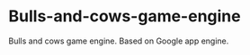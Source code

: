 Bulls-and-cows-game-engine
==========================

Bulls and cows game engine. Based on Google app engine.